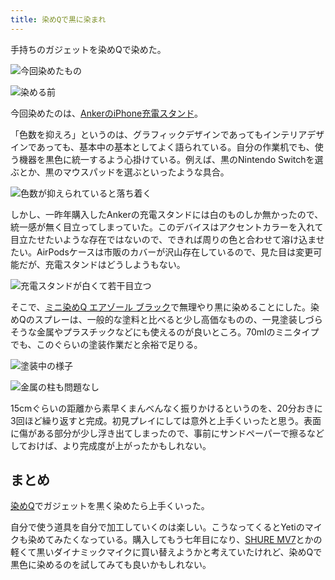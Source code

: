 ```yaml
---
title: 染めQで黒に染まれ
---
```

手持ちのガジェットを染めQで染めた。

![](https://lh4.googleusercontent.com/37umtBAiAWrIn3lFScd7ZaY6tfDlTxmZ3Oufaek48roevA4v6rsUjoZkz9bEwzB-FIQ7icMZo7vHrl6yl5eCGTw7CxlFD_H1ctR8og8gJ8hxuLGswOdwcrHCqTZW3zdg8QskOLpEKg20Jtr23Iu_TlXFlYx8bojmRhLzLTEEtcB2DLx12pZc89_BN0-P "今回染めたもの")

![](https://lh3.googleusercontent.com/DE5Z3_okk9NRlayUpZx8MICj0Ze3Z2aS9HfroFB_wGsYZsTPRGVCOx6_3jZrMm08iVyxmrF1qVwbzPPQwzFJhSqdSjgjCvwNJbTW-8fSJZxSocs6ETHsooSIByCdPbHPuAH8eqyIkOIR1-OCrzoBYpg8gDe5q9PQtKw71GvMXBp-uoUR0t3i5MZ594g- "染める前")

今回染めたのは、[AnkerのiPhone充電スタンド](https://r7kamura.com/articles/2021-09-06-anker-iphone-stand)。

「色数を抑えろ」というのは、グラフィックデザインであってもインテリアデザインであっても、基本中の基本としてよく語られている。自分の作業机でも、使う機器を黒色に統一するよう心掛けている。例えば、黒のNintendo Switchを選ぶとか、黒のマウスパッドを選ぶといったような具合。

![](https://lh4.googleusercontent.com/d9rw6FAtYZGlTEKutM6uUXQ_3rVNjVmnnpEiYwdAAdJCbQ1uSszqNvvOpA4O2xzMRGjTPUfgKpY4NWZ69JYVjVk7wsXbq1Zqb5UwandUqTGMITW24Iu9v1hC7mIQX1f1_Od9pMR0bcLKRmTEzoCmD49YUzyh62mkTVzhaou3YMEkbRqGwzQdk-Say8OO "色数が抑えられていると落ち着く")

しかし、一昨年購入したAnkerの充電スタンドには白のものしか無かったので、統一感が無く目立ってしまっていた。このデバイスはアクセントカラーを入れて目立たせたいような存在ではないので、できれば周りの色と合わせて溶け込ませたい。AirPodsケースは市販のカバーが沢山存在しているので、見た目は変更可能だが、充電スタンドはどうしようもない。

![](https://lh5.googleusercontent.com/7TFLgZntB38NVMr0p1eUwBsBmZolUsya7gIvNSA3Myqzaw2QpPNQqwjIPb72By_2DpMLqJZX6cZfYkEBvbjAhPlSzkgkMNwKrdrMkF1qjJCqCsZufo_4CCEtN1TnGJpHB3ceVhMK6DrJ1utgYRpnUyq_Mu53Qi0J3vpdAVAfBwfnZNiAo3TnFF7cjMiW "充電スタンドが白くて若干目立つ")

そこで、[ミニ染めQ エアゾール ブラック](https://www.amazon.co.jp/dp/B003QMFUKO)で無理やり黒に染めることにした。染めQのスプレーは、一般的な塗料と比べると少し高価なものの、一見塗装しづらそうな金属やプラスチックなどにも使えるのが良いところ。70mlのミニタイプでも、このぐらいの塗装作業だと余裕で足りる。

![](https://lh3.googleusercontent.com/ewLPomqMIcustMjTsdEiXt9dKDTSa-ArMIdpdLzEvb9xXIYTKIQ66UzLJov6UGoKLLQP7P_AGT5P7Vum0Q99ytZ52gtQtpoV6yvoPI-tr2VLTnFoPF8PkVyv6Km43SxZioSVn4WvllfrwaR_uycbT_3nbybX3PqLUg9lCHOybeCtaWmkXxTX_WPeZQwf "塗装中の様子")

![](https://lh5.googleusercontent.com/A0ysbs717viLNeF5cf9gVzaDYIAG-KLUwjOMXbOJTZiQ6_w-QuGunh0HUNWFDQZlA4oUIuoJ3DtfzIu0yhLWjnio5RhYWgV16P5zqHhYhRMdhX7bmfQDHt2793r1VubANPHa3Um1SvKveuxeMCr0tHE5IM-x6zYZ90v7RgzxvB8IoQDyPFO5pc8RD_h2 "金属の柱も問題なし")

15cmぐらいの距離から素早くまんべんなく振りかけるというのを、20分おきに3回ほど繰り返すと完成。初見プレイにしては意外と上手くいったと思う。表面に傷がある部分が少し浮き出てしまったので、事前にサンドペーパーで擦るなどしておけば、より完成度が上がったかもしれない。

まとめ
---

[染めQ](https://www.amazon.co.jp/dp/B003QMFUKO)でガジェットを黒く染めたら上手くいった。

自分で使う道具を自分で加工していくのは楽しい。こうなってくるとYetiのマイクも染めてみたくなっている。購入してもう七年目になり、[SHURE MV7](https://www.amazon.co.jp/dp/B08KY7G1GV)とかの軽くて黒いダイナミックマイクに買い替えようかと考えていたけれど、染めQで黒色に染めるのを試してみても良いかもしれない。
